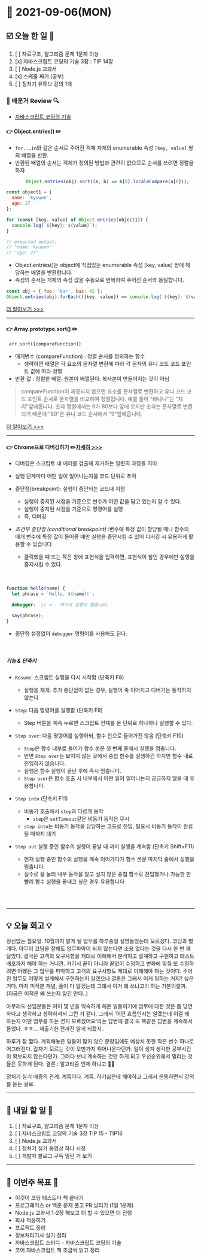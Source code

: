 # 📆 2021-09-06(MON)
## ☑️ 오늘 한 일 📑
1. [ ] 자료구조, 알고리즘 문제 1문제 이상 
2. [x] 자바스크립트 코딩의 기술 3장 : TIP 14장 
3. [ ] Node.js 교과서 
4. [x] 스케줄 짜기 (공부)
5. [ ] 정처기 유투브 강의 1개 

### 📌️ 배운거 Review 🔍️
- [자바스크립트 코딩의 기술](https://github.com/Kyuwon53/library_books_record/tree/main/Technology_In_Javascript_coding/Chapter03_Collections)


#### 👉 Object.entries() ✏️
- `for...in`와 같은 순서로 주어진 객체 자체의 enumerable 속성 `[key, value]` 쌍의 배열을 반환. 
- 반환된 배열의 순서는 객체가 정의된 방법과 관련이 없으므로 순서를 쓰려면 정렬을 하자
    ```js
        Object.entries(obj).sort((a, b) => b[0].localeCompare(a[0]));
    ```
```js
const object1 = {
  name: 'kyuwon',
  age: 27
};

for (const [key, value] of Object.entries(object1)) {
  console.log(`${key}: ${value}`);
}

// expected output:
// "name: kyuwon"
// "age: 27"
```
- Object.entries()는 object에 직접있는 enumerable 속성 [key, value] 쌍에 해당하는 배열을 반환합니다.
- 속성의 순서는 개체의 속성 값을 수동으로 반복하여 주어진 순서와 동일합니다.

```js
const obj = { foo: 'bar', baz: 42 };
Object.entries(obj).forEach(([key, value]) => console.log(`${key}: ${value}`)); // "foo: bar", "baz: 42"

```

[더 알아보기 >>>](https://developer.mozilla.org/ko/docs/Web/JavaScript/Reference/Global_Objects/Object/entries)

***

#### 👉 Array.prototype.sort() ✏️

```js
 arr.sort([compareFunction])
```
- 매개변수 (compareFunction) : 정렬 순서를 정의하는 함수 
    - 생략하면 배열은 각 요소의 문자열 변환에 따라 각 문자의 유니 코드 코드 포인트 값에 따라 정렬 
- 반환 값 : 정렬한 배열. 원본이 배열된다. 복사본이 만들어지는 것이 아님 
> compareFunction이 제공되지 않으면 요소를 문자열로 변환하고 유니 코드 코드 포인트 순서로 문자열을 비교하여 정렬됩니다. 
> 예를 들어 "바나나"는 "체리"앞에옵니다. 
> 숫자 정렬에서는 9가 80보다 앞에 오지만 숫자는 문자열로 변환되기 때문에 "80"은 유니 코드 순서에서 "9"앞에옵니다.
> 

[더 알아보기 >>>](https://developer.mozilla.org/ko/docs/Web/JavaScript/Reference/Global_Objects/Array/sort)
***
#### 👉 Chrome으로 디버깅하기  ✏️[자세히 >>>](https://ko.javascript.info/debugging-chrome)
- 디버깅은 스크립트 내 에러를 검출해 제거하는 일련의 과정을 의미 
- 실행 단계마다 어떤 일이 일어나는지를 코드 단위로 추적
- 중단점(breakpoint): 실행이 중단되는 코드내 지점 
  - 실행이 중지된 시점을 기준으로 변수가 어떤 값을 담고 있는지 알 수 있다. 
  - 실행이 중지된 시점을 기준으로 명령어를 실행 
  - 즉, 디버깅    
  

- *조건부 중단점 (conditional breakpoint)* :변수에 특정 값이 할당될 때나 함수의 매개 변수에 특정 값이 들어올 때만 실행을 중단시킬 수 있어 디버깅 시 유용하게 활용할 수 있습니다 
  - 클릭했을 때 뜨는 작은 창에 표현식을 입력하면, 표현식이 참인 경우에만 실행을 중지시킬 수 있다.
<br><br><br>

```js 
function hello(name) {
  let phrase = `Hello, ${name}!`;

  debugger;  // <-- 여기서 실행이 멈춥니다.

  say(phrase);
}
```
- 중단점 설정없이 `debugger` 명령어를 사용해도 된다. 
<br><br><br>
##### 기능  & 단축키   

-  `Resume`: 스크립트 실행을 다시 시작함 (단축키 F8)
    - 실행을 재개. 추가 중단점이 없는 경우, 실행이 죽 이어지고 디버거는 동작하지 않는다
    

- `Step`: 다음 명령어를 실행함 (단축키 F9)
  - Step 버튼을 계속 누르면 스크립트 전체를 문 단위로 하나하나 실행할 수 있다.
  

- `Step over`: 다음 명령어를 실행하되, 함수 안으로 들어가진 않음 (단축키 F10)
  - `Step`은 함수 내부로 들어가 함수 본문 첫 번째 줄에서 실행을 멈춥니다. 
  - 반면 `Step over`는 보이지 않는 곳에서 중첩 함수를 실행하긴 하지만 함수 내로 진입하지 않습니다.
  - 실행은 함수 실행이 끝난 후에 즉시 멈춥니다.
  - `Step over`은 함수 호출 시 내부에서 어떤 일이 일어나는지 궁금하지 않을 때 유용합니다.
  

- `Step into` (단축키 F11)
  - 비동기 호출에서 `step`과 다르게 동작 
    - `step`은 `setTimeout`같은 비동기 동작은 무시
  - `step into`는 비동기 동작을 담당하는 코드로 진입, 필요시 비동기 동작이 완료될 때까지 대기 
  

- `Step out` 실행 중인 함수의 실행이 끝날 때 까지 실행을 계속함 (단축키 Shift+F11)
  - 현재 실행 중인 함수의 실행을 계속 이어가다가 함수 본문 마지막 줄에서 실행을 멈춥니다.
  - 실수로 을 눌러 내부 동작을 알고 싶지 않은 중첩 함수로 진입했거나 가능한 한 빨리 함수 실행을 끝내고 싶은 경우 유용합니다
  
<br><br>
***

## 💡 오늘  회고  💡

정신없는 월요일. 10월까지 맡게 될 업무를 하루종일 설명들었는데 모르겠다. 코딩과 별개다. 아무리 코딩을 잘해도 업무파악이 
되지 않는다면 소용 없다는 것을 다시 한 번 깨달았다. 결국은 고객의 요구사항을 제대로 이해해서 분석하고 설계하고 구현하고 테스트 배포까지
해야 하는 거니깐. 거기서 끝이 아니라 끝없이 수정하고 변화에 맞춰 또 수정하려면 어쨌든 그 업무를 파악하고 고객의 요구사항도 
제대로 이해해야 하는 것이다. 주어진 업무도 어떻게 설계해서 구현하는지 알겠으나 결론은 그래서 이게 뭐하는 거지? 싶은거다.
마치 미적분 개념, 풀이 다 알겠는데 그래서 이거 왜 쓰냐고!!! 하는 기분이랄까. (지금은 미적분 왜 쓰는지 알긴 안다..)

아무래도 선임분들은 이미 몇 년을 익숙하게 해온 일들이기에 업무에 대한 것은 좀 당연하다고 생각하고 생략하셔서 그런 거 같다.
그래서 '어떤 흐름인지는 알겠는데 이걸 왜 하는지 어떤 업무를 하는 건지 모르겠어요'라는 답변에 결국 또 똑같은 답변을 계속해서 들었다.
ㅎㅎ... 제출기한 전까진 알게 되겠지..

하루가 참 짧다. 계획해놓은 일들이 많지 않으 분량임에도 예상치 못한 작은 변수 하나로 어그러진다. 갑자기 모르는 것이 오만가지 튀어나온다던가. 
일이 생겨 생각한 공부시간이 확보되지 않는다던가. 그러다 보니 계속하는 것만 하게 되고 우선순위에서 밀리는 것들은 못하게 된다. 결론 : 알고리즘 언제 하냐고 💢💢

정처기 실기 애증의 관계. 계륵이다. 계륵. 하기싫은데 해야하고 그래서 운동하면서 강의를 듣는 걸로. 


***

## 🎯 내일 할 일 🎯
1. [ ] 자료구조, 알고리즘 문제 1문제 이상 
2. [ ] 자바스크립트 코딩의 기술 3장 TIP 15 - TIP16 
3. [ ] Node.js 교과서 
4. [ ] 정처기 실기 동영상 하나 시청 
5. [ ] 개발자 블로그 구독 밀린 거 보기 


***

## 🏁 이번주 목표 🏁 
- 이것이 코딩 테스트다 책 끝내기
- 프로그래머스 or 백준 문제 풀고 PR 날리기 (1일 1문제)
- Node.js 교과서 1-2장 해보고 더 할 수 있으면 더 진행
- 회사 적응하기 
- 프로젝트 정리 
- 정보처리기사 실기 정리
- 자바스크립트 스터디 - 자바스크립트 코딩의 기술
- 코어 자바스크립트 책 조금씩 읽고 정리
